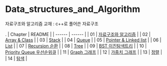 # Data_structures_and_Algorithm

자료구조와 알고리즘
교재 : c++로 풀어쓴 자료구조


.
| Chapter | README |
| ------ | ------ |
| 01 | [자료구조와 알고리즘](https://github.com/wolinam/Data_structures_and_Algorithm/tree/master/CH01.%20%EC%9E%90%EB%A3%8C%EA%B5%AC%EC%A1%B0%EC%99%80%20%EC%95%8C%EA%B3%A0%EB%A6%AC%EC%A6%98) |
| 02 | [Array & Class]() |
| 03 | [Stack]() |
| 04 | [Queue]() |
| 05 | [Pointer & Linked list]() |
| 06 | [List]() |
| 07 | [Recursion 순환]() |
| 08 | [Tree]() |
| 09 | [BST 이진탐색트리]() |
| 10 | [Priority Queue 우선순위큐]() |
| 11 | [Graph 그래프]() |
| 12 | [가중치 그래프]() |
| 13 | [정렬]() |
| 14 | [탐색]() |
